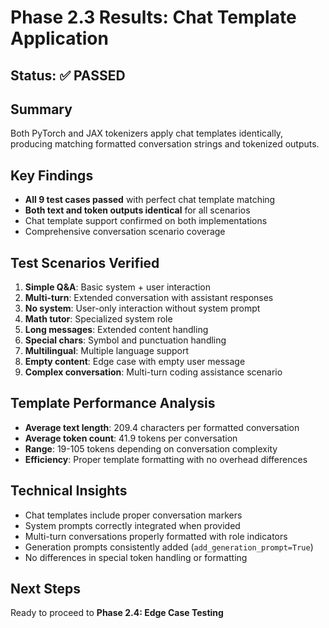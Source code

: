 # Phase 2.3 Results: Chat Template Application

## Status: ✅ PASSED

## Summary
Both PyTorch and JAX tokenizers apply chat templates identically, producing matching formatted conversation strings and tokenized outputs.

## Key Findings
- **All 9 test cases passed** with perfect chat template matching
- **Both text and token outputs identical** for all scenarios
- Chat template support confirmed on both implementations
- Comprehensive conversation scenario coverage

## Test Scenarios Verified
1. **Simple Q&A**: Basic system + user interaction
2. **Multi-turn**: Extended conversation with assistant responses
3. **No system**: User-only interaction without system prompt
4. **Math tutor**: Specialized system role
5. **Long messages**: Extended content handling
6. **Special chars**: Symbol and punctuation handling
7. **Multilingual**: Multiple language support
8. **Empty content**: Edge case with empty user message
9. **Complex conversation**: Multi-turn coding assistance scenario

## Template Performance Analysis
- **Average text length**: 209.4 characters per formatted conversation
- **Average token count**: 41.9 tokens per conversation
- **Range**: 19-105 tokens depending on conversation complexity
- **Efficiency**: Proper template formatting with no overhead differences

## Technical Insights
- Chat templates include proper conversation markers
- System prompts correctly integrated when provided
- Multi-turn conversations properly formatted with role indicators
- Generation prompts consistently added (`add_generation_prompt=True`)
- No differences in special token handling or formatting

## Next Steps
Ready to proceed to **Phase 2.4: Edge Case Testing** 
